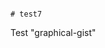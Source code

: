                                                                                                                                                                                                                                                                                                                                                                                                                                                                                                                                                          # test7
Test "graphical-gist"